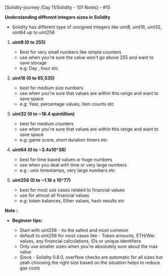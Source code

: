 
[Solidity-journey /Day 11/Solidity - 101 Notes] - #10


**Understanding different integers sizes in Solidity** 

- Solidity has different type of unsigned integers like uint8, uint16, uint32, uint64 up to uint256 

1. **uint8 (0 to 255)** 
    - Best for very small numbers like simple counters 
    - use when you're sure the value won't go above 255 and want to save storage 
    - e.g: Day , hour etc 
    
2. **uint16 (0 to 65,535)**
    - best for medium size numbers 
    - use when you're sure that values are within this range and want to save space 
    - e.g: Year, percentage values, item counts etc 

3. **uint32 (0 to ~18.4 quintillion)**
    -  best for medium counters 
    -  use when you're sure that values are within this range and want to save space 
    - e.g: game score, short duration timers etc 

4. **uint64 (0 to ~3.4x10^38)**
     - best for time based values or huge numbers 
     - use when you deal with time or very large numbers 
     - e.g : unix timestamps, very large numbers etc 

5. **uint256 (0 to ~1.16 x 10^77)**
    - best for most use cases related to financial values 
    - use for almost all financial values
    - e.g: token balances, Ether values, hash results etc 


**Note :** 
- **Beginner tips:** 

    - Start with uint256 - its the safest and most common 
    - default to uint256 for most cases like - Token amounts, ETH/Wei values, any financial calculations, IDs or unique identifiers 
    - Only use smaller sizes when you're absolutely sure about the max value 
    - Since - Solidity 0.8.0, overflow checks are automatic for all sizes but yeah choosing the right size based on the situation helps to reduce gas costs 